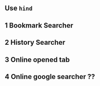 ## Use `hind`

## 1 Bookmark Searcher

## 2 History Searcher

## 3 Online opened tab 

## 4 Online google searcher ??